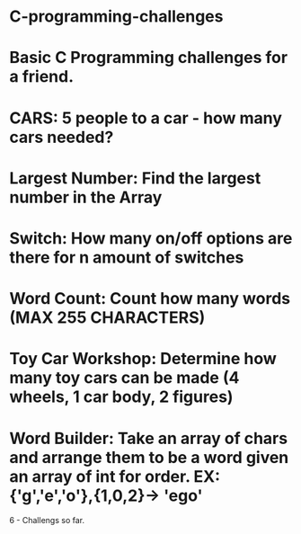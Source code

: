 # C-programming-challenges
Basic C Programming challenges for a friend.
=========================================================================================================================================================================
CARS:
5 people to a car - how many cars needed?
=========================================================================================================================================================================
Largest Number:
Find the largest number in the Array
=========================================================================================================================================================================
Switch:
How many on/off options are there for n amount of switches
=========================================================================================================================================================================
Word Count:
Count how many words (MAX 255 CHARACTERS)
=========================================================================================================================================================================
Toy Car Workshop:
Determine how many toy cars can be made (4 wheels, 1 car body, 2 figures)
=========================================================================================================================================================================
Word Builder:
Take an array of chars and arrange them to be a word given an array of int for order.
EX: {'g','e','o'},{1,0,2}-> 'ego'
=========================================================================================================================================================================
6 - Challengs so far.
